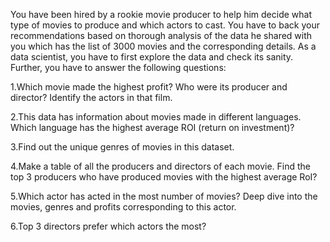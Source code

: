 
You have been hired by a rookie movie producer to help him decide what type of movies to produce and which actors to cast. You have to back your recommendations based on thorough analysis of the data he shared with you which has the list of 3000 movies and the corresponding details.
As a data scientist, you have to first explore the data and check its sanity.
Further, you have to answer the following questions:

1.Which movie made the highest profit? Who were its producer and director? Identify the actors in that film.

2.This data has information about movies made in different languages. Which language has the highest average ROI (return on investment)?

3.Find out the unique genres of movies in this dataset.

4.Make a table of all the producers and directors of each movie. Find the top 3 producers who have produced movies with the highest average RoI?

5.Which actor has acted in the most number of movies? Deep dive into the movies, genres and profits corresponding to this actor.

6.Top 3 directors prefer which actors the most?
